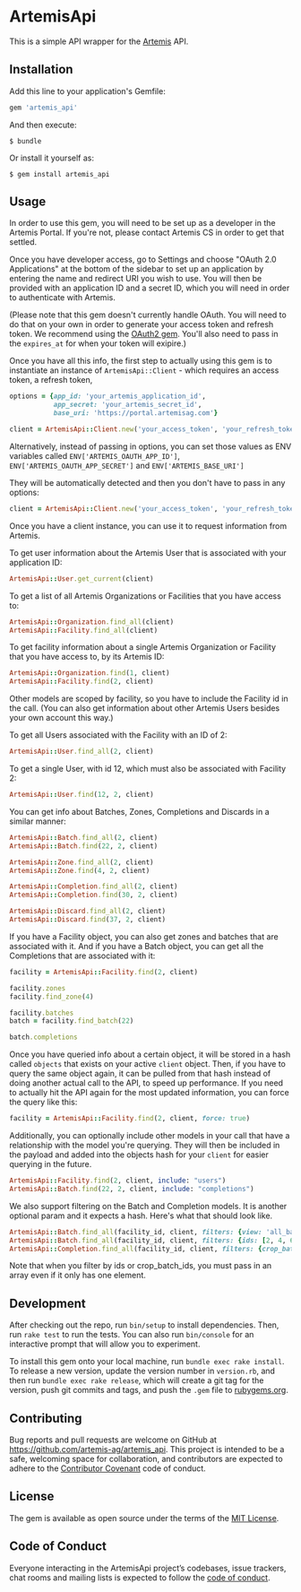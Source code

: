 # ArtemisApi

This is a simple API wrapper for the [Artemis](https://artemisag.com/) API.

## Installation

Add this line to your application's Gemfile:

```ruby
gem 'artemis_api'
```

And then execute:

    $ bundle

Or install it yourself as:

    $ gem install artemis_api

## Usage

In order to use this gem, you will need to be set up as a developer in the Artemis Portal. If you're not, please contact Artemis CS in order to get that settled.

Once you have developer access, go to Settings and choose "OAuth 2.0 Applications" at the bottom of the sidebar to set up an application by entering the name and redirect URI you wish to use. You will then be provided with an application ID and a secret ID, which you will need in order to authenticate with Artemis.

(Please note that this gem doesn't currently handle OAuth. You will need to do that on your own in order to generate your access token and refresh token. We recommend using the [OAuth2 gem](https://github.com/oauth-xx/oauth2). You'll also need to pass in the `expires_at` for when your token will exipire.)

Once you have all this info, the first step to actually using this gem is to instantiate an instance of `ArtemisApi::Client` - which requires an access token, a refresh token,

```ruby
options = {app_id: 'your_artemis_application_id',
           app_secret: 'your_artemis_secret_id',
           base_uri: 'https://portal.artemisag.com'}

client = ArtemisApi::Client.new('your_access_token', 'your_refresh_token', token_expires_at, options)
```

Alternatively, instead of passing in options, you can set those values as ENV variables called `ENV['ARTEMIS_OAUTH_APP_ID']`, `ENV['ARTEMIS_OAUTH_APP_SECRET']` and `ENV['ARTEMIS_BASE_URI']`

They will be automatically detected and then you don't have to pass in any options:
```ruby
client = ArtemisApi::Client.new('your_access_token', 'your_refresh_token', token_expires_at)
```

Once you have a client instance, you can use it to request information from Artemis.

To get user information about the Artemis User that is associated with your application ID:
```ruby
ArtemisApi::User.get_current(client)
```

To get a list of all Artemis Organizations or Facilities that you have access to:
```ruby
ArtemisApi::Organization.find_all(client)
ArtemisApi::Facility.find_all(client)
```

To get facility information about a single Artemis Organization or Facility that you have access to, by its Artemis ID:
```ruby
ArtemisApi::Organization.find(1, client)
ArtemisApi::Facility.find(2, client)
```

Other models are scoped by facility, so you have to include the Facility id in the call. (You can also get information about other Artemis Users besides your own account this way.)

To get all Users associated with the Facility with an ID of 2:
```ruby
ArtemisApi::User.find_all(2, client)
```

To get a single User, with id 12, which must also be associated with Facility 2:
```ruby
ArtemisApi::User.find(12, 2, client)
```

You can get info about Batches, Zones, Completions and Discards in a similar manner:
```ruby
ArtemisApi::Batch.find_all(2, client)
ArtemisApi::Batch.find(22, 2, client)

ArtemisApi::Zone.find_all(2, client)
ArtemisApi::Zone.find(4, 2, client)

ArtemisApi::Completion.find_all(2, client)
ArtemisApi::Completion.find(30, 2, client)

ArtemisApi::Discard.find_all(2, client)
ArtemisApi::Discard.find(37, 2, client)
```

If you have a Facility object, you can also get zones and batches that are associated with it. And if you have a Batch object, you can get all the Completions that are associated with it:
```ruby
facility = ArtemisApi::Facility.find(2, client)

facility.zones
facility.find_zone(4)

facility.batches
batch = facility.find_batch(22)

batch.completions
```

Once you have queried info about a certain object, it will be stored in a hash called `objects` that exists on your active `client` object. Then, if you have to query the same object again, it can be pulled from that hash instead of doing another actual call to the API, to speed up performance. If you need to actually hit the API again for the most updated information, you can force the query like this:
```ruby
facility = ArtemisApi::Facility.find(2, client, force: true)
```

Additionally, you can optionally include other models in your call that have a relationship with the model you're querying. They will then be included in the payload and added into the objects hash for your `client` for easier querying in the future.

```ruby
ArtemisApi::Facility.find(2, client, include: "users")
ArtemisApi::Batch.find(22, 2, client, include: "completions")
```

We also support filtering on the Batch and Completion models. It is another optional param and it expects a hash. Here's what that should look like.

```ruby
ArtemisApi::Batch.find_all(facility_id, client, filters: {view: 'all_batches', search: 'genovese basil'})
ArtemisApi::Batch.find_all(facility_id, client, filters: {ids: [2, 4, 6, 11]})
ArtemisApi::Completion.find_all(facility_id, client, filters: {crop_batch_ids: [5]})
```

Note that when you filter by ids or crop_batch_ids, you must pass in an array even if it only has one element.

## Development

After checking out the repo, run `bin/setup` to install dependencies. Then, run `rake test` to run the tests. You can also run `bin/console` for an interactive prompt that will allow you to experiment.

To install this gem onto your local machine, run `bundle exec rake install`. To release a new version, update the version number in `version.rb`, and then run `bundle exec rake release`, which will create a git tag for the version, push git commits and tags, and push the `.gem` file to [rubygems.org](https://rubygems.org).

## Contributing

Bug reports and pull requests are welcome on GitHub at https://github.com/artemis-ag/artemis_api. This project is intended to be a safe, welcoming space for collaboration, and contributors are expected to adhere to the [Contributor Covenant](http://contributor-covenant.org) code of conduct.

## License

The gem is available as open source under the terms of the [MIT License](https://opensource.org/licenses/MIT).

## Code of Conduct

Everyone interacting in the ArtemisApi project’s codebases, issue trackers, chat rooms and mailing lists is expected to follow the [code of conduct](https://github.com/artemis-ag/artemis_api/blob/master/CODE_OF_CONDUCT.md).
